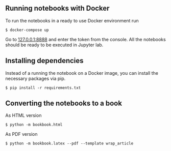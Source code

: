 ## Running notebooks with Docker
To run the notebooks in a ready to use Docker environment run

    $ docker-compose up

Go to [127.0.0.1:8888](127.0.0.1:8888) and enter the token from the console.
All the notebooks should be ready to be executed in Jupyter lab.

## Installing dependencies
Instead of a running the notebook on a Docker image, you can install the necessary packages via pip.

    $ pip install -r requirements.txt
    
## Converting the notebooks to a book

As HTML version

    $ python -m bookbook.html   

As PDF version

    $ python -m bookbook.latex --pdf --template wrap_article   
